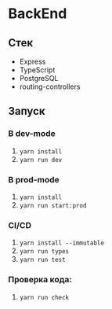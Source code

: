# BackEnd

## Стек

- Express
- TypeScript
- PostgreSQL
- routing-controllers

## Запуск

### В dev-mode

1. `yarn install`
2. `yarn run dev`

### В prod-mode

1. `yarn install`
2. `yarn run start:prod`

### CI/CD

1. `yarn install --immutable`
2. `yarn run types`
3. `yarn run test`

### Проверка кода:

1. `yarn run check`
